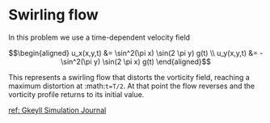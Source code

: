 # Swirling flow

In this problem we use a time-dependent velocity field

```math
\begin{aligned}
  u_x(x,y,t) &= \sin^2(\pi x) \sin(2 \pi y) g(t) \\
  u_y(x,y,t) &= -\sin^2(\pi y) \sin(2 \pi x) g(t)
\end{aligned}
```

This represents a swirling flow that distorts the vorticity field,
reaching a maximum distortion at :math:`t=T/2`. At that point the flow
reverses and the vorticity profile returns to its initial value.

[ref: Gkeyll Simulation Journal](http://ammar-hakim.org/sj/je/je16/je16-ldg.html)
